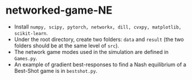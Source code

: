 # networked-game-NE


- Install ```numpy, scipy, pytorch, networkx, dill, cvxpy, matplotlib, scikit-learn```.
- Under the root directory, create two folders: ```data``` and ```result``` (the two folders should be at the same level of ```src```).
- The network game modes used in the simulation are defined in ```Games.py```.
- An example of gradient best-responses to find a Nash equilibrium of a Best-Shot game is in ```bestshot.py```.
